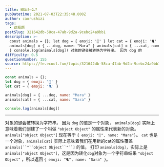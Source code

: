 ```yaml
---
title: 输出什么?
pubDatetime: 2021-07-03T22:35:48.000Z
author: caorushizi
tags:
  - 选择题
postSlug: 321642db-58ca-47ab-9d2a-9cebc24a9bb1
description: >-
  const animals = {}; let dog = { emoji: '🐶' } let cat = { emoji: '🐈' }
  animals[dog] = { ...dog, name: "Mara" } animals[cat] = { ...cat, name: "Sara"
  } console.log(animals[dog]) 对象的键会被转换为字符串。 因为 dog 的
difficulty: 0.5
questionNumber: 155
source: https://fe.ecool.fun/topic/321642db-58ca-47ab-9d2a-9cebc24a9bb1
---
```


```javascript
const animals = {};
let dog = { emoji: '🐶' }
let cat = { emoji: '🐈' }

animals[dog] = { ...dog, name: "Mara" }
animals[cat] = { ...cat, name: "Sara" }

console.log(animals[dog])
```

---

对象的键会被转换为字符串。
因为  `dog` 的值是一个对象，   `animals[dog]` 实际上意味着我们创建了一个叫做 `"object Object"` 的属性来代表新的对象。  `animals["object Object"]` 现在等于 `{ emoji: "🐶", name: "Mara"}`。
`cat` 也是一个对象，`animals[cat]` 实际上意味着我们在用新的cat的属性覆盖  `animals[``"``object Object``"``]` 的值。
打印  `animals[dog]`，实际上是`animals["object Object"]`，这是因为转化`dog`对象为一个字符串结果 `"object Object"` ，所以返回 `{ emoji: "🐈", name: "Sara" }`。
